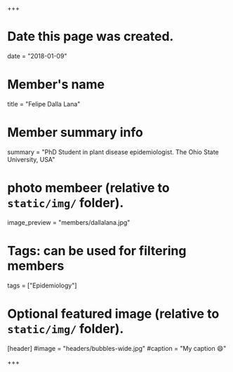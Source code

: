 +++
# Date this page was created.
date = "2018-01-09"

# Member's name
title = "Felipe Dalla Lana"

# Member summary info
summary = "PhD Student in plant disease epidemiologist. The Ohio State University, USA"

# photo membeer (relative to `static/img/` folder).
image_preview = "members/dallalana.jpg"

# Tags: can be used for filtering members
tags = ["Epidemiology"]

# Optional featured image (relative to `static/img/` folder).
[header]
#image = "headers/bubbles-wide.jpg"
#caption = "My caption :smile:"

+++
